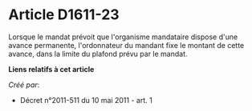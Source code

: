 # Article D1611-23

Lorsque le mandat prévoit que l'organisme mandataire dispose d'une avance permanente, l'ordonnateur du mandant fixe le
montant de cette avance, dans la limite du plafond prévu par le mandat.

**Liens relatifs à cet article**

_Créé par_:

  - Décret n°2011-511 du 10 mai 2011 - art. 1
